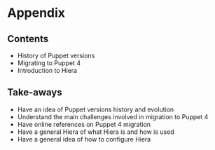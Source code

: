 # Appendix

## Contents

- History of Puppet versions
- Migrating to Puppet 4
- Introduction to Hiera

## Take-aways

- Have an idea of Puppet versions history and evolution
- Understand the main challenges involved in migration to Puppet 4
- Have online references on Puppet 4 migration
- Have a general Hiera of what Hiera is and how is used
- Have a general idea of how to configure Hiera 

